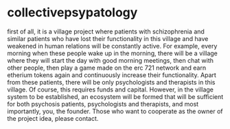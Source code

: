 # collectivepsypatology
first of all, it is a village project where patients with schizophrenia and similar patients who have lost their functionality in this village and have weakened in human relations will be constantly active. For example, every morning when these people wake up in the morning, there will be a village where they will start the day with good morning meetings, then chat with other people, then play a game made on the erc 721 network and earn etherium tokens again and continuously increase their functionality. Apart from these patients, there will be only psychologists and therapists in this village. Of course, this requires funds and capital. However, in the village system to be established, an ecosystem will be formed that will be sufficient for both psychosis patients, psychologists and therapists, and most importantly, you, the founder.
 Those who want to cooperate as the owner of the project idea, please contact.
